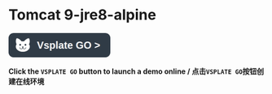 # Tomcat 9-jre8-alpine

<a href="https://www.vsplate.com/?docker-compose=https://github.com/vsplate/dcenvs/tomcat/9-jre8-alpine"><img alt="VSPLATE GO" src="https://raw.githubusercontent.com/vsplate/images/master/vsgo_btn.png" width="200px"></a>

**Click the `VSPLATE GO` button to launch a demo online / 点击`VSPLATE GO`按钮创建在线环境**
